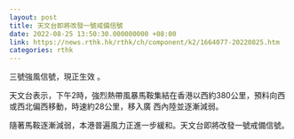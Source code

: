 ```yaml
---
layout: post
title: 天文台即將改發一號戒備信號
date: 2022-08-25 13:50:30.000000000 +08:00
link: https://news.rthk.hk/rthk/ch/component/k2/1664077-20220825.htm
categories: rthk
---
```


三號強風信號，現正生效 。
 
天文台表示，下午2時，強烈熱帶風暴馬鞍集結在香港以西約380公里，預料向西或西北偏西移動，時速約28公里，移入廣
西內陸並逐漸減弱。

隨著馬鞍逐漸減弱，本港普遍風力正進一步緩和。天文台即將改發一號戒備信號。
